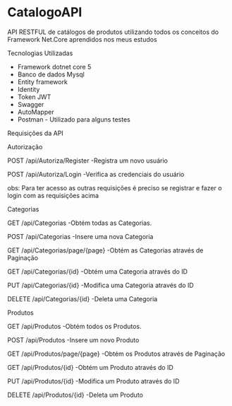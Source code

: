 # CatalogoAPI

API RESTFUL de catálogos de produtos  utilizando todos os conceitos do Framework Net.Core  aprendidos nos  meus estudos



Tecnologias  Utilizadas

- Framework dotnet core 5 
- Banco de dados Mysql 
- Entity framework
- Identity
- Token JWT
- Swagger
- AutoMapper
- Postman - Utilizado para alguns testes




 Requisições da API
 
  Autorização 
 
 POST /api/Autoriza/Register   -Registra um novo usuário
 
 POST /api/Autoriza/Login      -Verifica as credenciais do usuário

obs: Para ter acesso as outras requisições é preciso se registrar e fazer o login com as requisições acima

 Categorias
 
 GET     /api/Categorias               -Obtém todas as Categorias.
 
 POST    /api/Categorias               -Insere uma nova Categoria
 
 GET     /api/Categorias/page/{page}   -Obtém as Categorias através de Paginação
 
 GET     /api/Categorias/{id}          -Obtém uma Categoria através do ID
 
 PUT     /api/Categorias/{id}          -Modifica uma Categoria através do ID
 
 DELETE  /api/Categorias/{id}          -Deleta uma Categoria
 
  Produtos
 
 GET     /api/Produtos               -Obtém todos os Produtos.
 
 POST    /api/Produtos               -Insere um novo Produto
 
 GET     /api/Produtos/page/{page}   -Obtém os Produtos através de Paginação
 
 GET     /api/Produtos/{id}          -Obtém um Produto através do ID
 
 PUT     /api/Produtos/{id}          -Modifica um Produto através do ID
 
 DELETE  /api/Produtos/{id}          -Deleta um Produto


 
